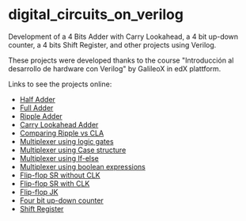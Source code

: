 # digital_circuits_on_verilog
Development of a 4 Bits Adder with Carry Lookahead, a 4 bit up-down counter, a 4 bits Shift Register, and other projects using Verilog.

These projects were developed thanks to the course "Introducción al desarrollo de hardware con Verilog" by GalileoX in edX plattform. 

Links to see the projects online:

- [Half Adder](https://www.edaplayground.com/x/XaxH "Half Adder")
- [Full Adder](https://www.edaplayground.com/x/qfUW)
- [Ripple Adder](https://www.edaplayground.com/x/FRAB)
- [Carry Lookahead Adder](https://www.edaplayground.com/x/mqJe)
- [Comparing Ripple vs CLA](https://www.edaplayground.com/x/JC4B)
- [Multiplexer using logic gates](https://www.edaplayground.com/x/9fMy)
- [Multiplexer using Case structure](https://www.edaplayground.com/x/VhFg)
- [Multiplexer using If-else](https://www.edaplayground.com/x/WmpT)
- [Multiplexer using boolean expressions](https://www.edaplayground.com/x/7fUj)
- [Flip-flop SR without CLK](https://www.edaplayground.com/x/wz_V)
- [Flip-flop SR with CLK](https://www.edaplayground.com/x/YuTe)
- [Flip-flop JK](https://www.edaplayground.com/x/tA6S)
- [Four bit up-down counter](https://www.edaplayground.com/x/6ZCB)
- [Shift Register](https://www.edaplayground.com/x/NcAM)

